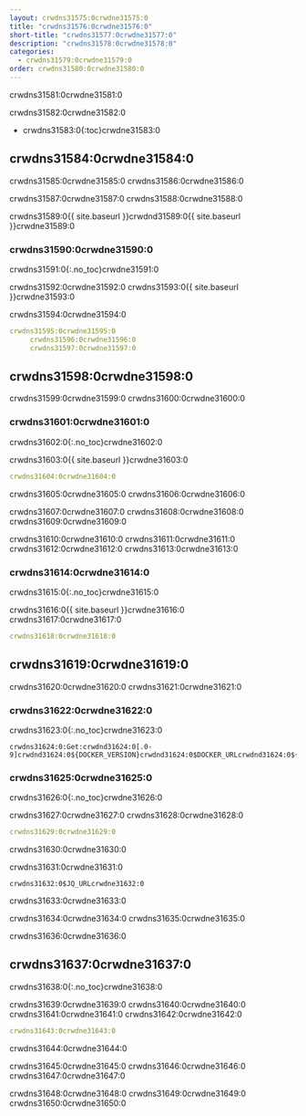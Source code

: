 ```yaml
---
layout: crwdns31575:0crwdne31575:0
title: "crwdns31576:0crwdne31576:0"
short-title: "crwdns31577:0crwdne31577:0"
description: "crwdns31578:0crwdne31578:0"
categories:
  - crwdns31579:0crwdne31579:0
order: crwdns31580:0crwdne31580:0
---
```

crwdns31581:0crwdne31581:0

crwdns31582:0crwdne31582:0

- crwdns31583:0{:toc}crwdne31583:0

## crwdns31584:0crwdne31584:0

crwdns31585:0crwdne31585:0 crwdns31586:0crwdne31586:0

crwdns31587:0crwdne31587:0 crwdns31588:0crwdne31588:0

crwdns31589:0{{ site.baseurl }}crwdnd31589:0{{ site.baseurl }}crwdne31589:0

### crwdns31590:0crwdne31590:0

crwdns31591:0{:.no_toc}crwdne31591:0

crwdns31592:0crwdne31592:0 crwdns31593:0{{ site.baseurl }}crwdne31593:0

crwdns31594:0crwdne31594:0

```YAML
crwdns31595:0crwdne31595:0
     crwdns31596:0crwdne31596:0
     crwdns31597:0crwdne31597:0
```

## crwdns31598:0crwdne31598:0

crwdns31599:0crwdne31599:0 crwdns31600:0crwdne31600:0

### crwdns31601:0crwdne31601:0

crwdns31602:0{:.no_toc}crwdne31602:0

crwdns31603:0{{ site.baseurl }}crwdne31603:0

```YAML
crwdns31604:0crwdne31604:0  
```

crwdns31605:0crwdne31605:0 crwdns31606:0crwdne31606:0

crwdns31607:0crwdne31607:0 crwdns31608:0crwdne31608:0 crwdns31609:0crwdne31609:0

crwdns31610:0crwdne31610:0 crwdns31611:0crwdne31611:0 crwdns31612:0crwdne31612:0 crwdns31613:0crwdne31613:0

### crwdns31614:0crwdne31614:0

crwdns31615:0{:.no_toc}crwdne31615:0

crwdns31616:0{{ site.baseurl }}crwdne31616:0 crwdns31617:0crwdne31617:0

```YAML
crwdns31618:0crwdne31618:0
```

## crwdns31619:0crwdne31619:0

crwdns31620:0crwdne31620:0 crwdns31621:0crwdne31621:0

### crwdns31622:0crwdne31622:0

crwdns31623:0{:.no_toc}crwdne31623:0

    crwdns31624:0:Get:crwdnd31624:0[.0-9]crwdnd31624:0${DOCKER_VERSION}crwdnd31624:0$DOCKER_URLcrwdnd31624:0${DOCKER_URL}crwdne31624:0
    

### crwdns31625:0crwdne31625:0

crwdns31626:0{:.no_toc}crwdne31626:0

crwdns31627:0crwdne31627:0 crwdns31628:0crwdne31628:0

```yaml
crwdns31629:0crwdne31629:0
```

crwdns31630:0crwdne31630:0

crwdns31631:0crwdne31631:0

    crwdns31632:0$JQ_URLcrwdne31632:0
    

crwdns31633:0crwdne31633:0

crwdns31634:0crwdne31634:0 crwdns31635:0crwdne31635:0

crwdns31636:0crwdne31636:0

## crwdns31637:0crwdne31637:0

crwdns31638:0{:.no_toc}crwdne31638:0

crwdns31639:0crwdne31639:0 crwdns31640:0crwdne31640:0 crwdns31641:0crwdne31641:0 crwdns31642:0crwdne31642:0

```yaml
crwdns31643:0crwdne31643:0 
```

crwdns31644:0crwdne31644:0

crwdns31645:0crwdne31645:0 crwdns31646:0crwdne31646:0 crwdns31647:0crwdne31647:0

crwdns31648:0crwdne31648:0 crwdns31649:0crwdne31649:0 crwdns31650:0crwdne31650:0

<div class="video-wrapper">
  <iframe width="560" height="315" src="crwdns31651:0crwdne31651:0" frameborder="0" allow="autoplay; encrypted-media" allowfullscreen></iframe>
</div>
